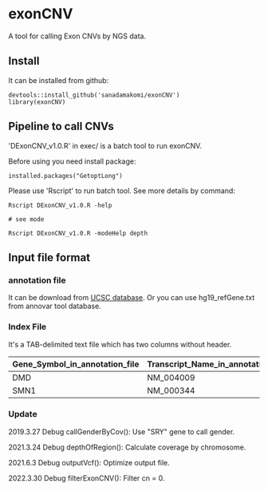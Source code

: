 # exonCNV
A tool for calling Exon CNVs by NGS data.

## Install
It can be installed from github:

```
devtools::install_github('sanadamakomi/exonCNV')
library(exonCNV)
```

## Pipeline to call CNVs
'DExonCNV_v1.0.R' in exec/ is a batch tool to run exonCNV.

Before using you need install package:

```
installed.packages("GetoptLong")
```

Please use 'Rscript' to run batch tool. See more details by command:

```
Rscript DExonCNV_v1.0.R -help

# see mode

Rscript DExonCNV_v1.0.R -modeHelp depth
```

## Input file format

### annotation file

It can be download from [UCSC database](http://hgdownload.cse.ucsc.edu/goldenPath/hg19/database/refGene.txt.gz). Or you can use hg19_refGene.txt from annovar tool database.

### Index File

It's a TAB-delimited text file which has two columns without header.

|Gene_Symbol_in_annotation_file|Transcript_Name_in_annotation_file|
|-|-|
|DMD|NM_004009|
|SMN1|NM_000344|

### Update

2019.3.27 Debug callGenderByCov(): Use "SRY" gene to call gender.

2021.3.24 Debug depthOfRegion(): Calculate coverage by chromosome.

2021.6.3  Debug outputVcf(): Optimize output file.

2022.3.30  Debug filterExonCNV(): Filter cn = 0.

